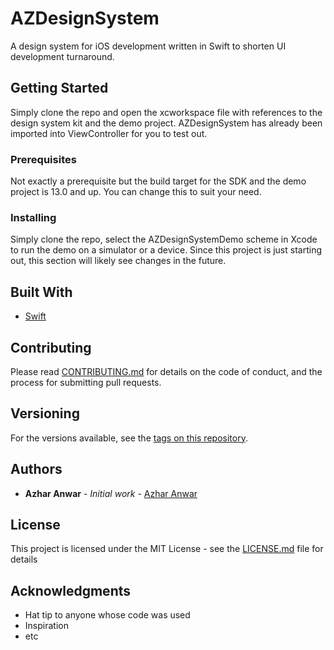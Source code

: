 # AZDesignSystem
A design system for iOS development written in Swift to shorten UI development turnaround.

## Getting Started

Simply clone the repo and open the xcworkspace file with references to the design system kit and the demo project. AZDesignSystem has already been imported into ViewController for you to test out.

### Prerequisites

Not exactly a prerequisite but the build target for the SDK and the demo project is 13.0 and up. You can change this to suit your need.

### Installing

Simply clone the repo, select the AZDesignSystemDemo scheme in Xcode to run the demo on a simulator or a device. Since this project is just starting out, this section will likely see changes in the future.

## Built With

* [Swift](http://www.swift.org) 

## Contributing

Please read [CONTRIBUTING.md](https://github.com/iamazhar/AZDesignSystem/blob/master/CONTRIBUTING.md) for details on the code of conduct, and the process for submitting pull requests.

## Versioning

For the versions available, see the [tags on this repository](https://github.com/your/project/tags). 

## Authors

* **Azhar Anwar** - *Initial work* - [Azhar Anwar](https://github.com/iamazhar)

## License

This project is licensed under the MIT License - see the [LICENSE.md](LICENSE.md) file for details

## Acknowledgments

* Hat tip to anyone whose code was used
* Inspiration
* etc
